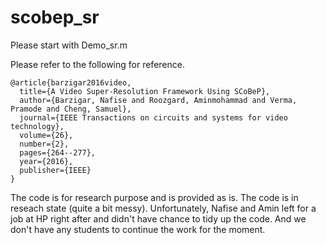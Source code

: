 # scobep_sr

Please start with Demo_sr.m

Please refer to the following for reference.

~~~~
@article{barzigar2016video,
  title={A Video Super-Resolution Framework Using SCoBeP},
  author={Barzigar, Nafise and Roozgard, Aminmohammad and Verma, Pramode and Cheng, Samuel},
  journal={IEEE Transactions on circuits and systems for video technology},
  volume={26},
  number={2},
  pages={264--277},
  year={2016},
  publisher={IEEE}
}
~~~~

The code is for research purpose and is provided as is. The code is in reseach state (quite a bit messy). Unfortunately, Nafise and Amin left for a job at HP right after and didn't have chance to tidy up the code. And we don't have any students to continue the work for the moment. 
